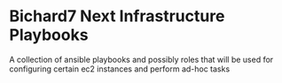 # Bichard7 Next Infrastructure Playbooks

A collection of ansible playbooks and possibly roles that will be used for configuring
certain ec2 instances and perform ad-hoc tasks
